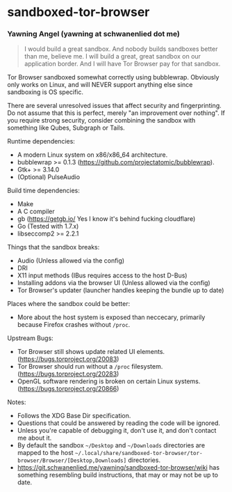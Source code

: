 # sandboxed-tor-browser
### Yawning Angel (yawning at schwanenlied dot me)

> I would build a great sandbox.  And nobody builds sandboxes better than me,
> believe me.  I will build a great, great sandbox on our application border.
> And I will have Tor Browser pay for that sandbox.

Tor Browser sandboxed somewhat correctly using bubblewrap.  Obviously only
works on Linux, and will NEVER support anything else since sandboxing is OS
specific.

There are several unresolved issues that affect security and fingerprinting.
Do not assume that this is perfect, merely "an improvement over nothing".  If
you require strong security, consider combining the sandbox with something like
Qubes, Subgraph or Tails.

Runtime dependencies:

 * A modern Linux system on x86/x86_64 architecture.
 * bubblewrap >= 0.1.3 (https://github.com/projectatomic/bubblewrap).
 * Gtk+ >= 3.14.0
 * (Optional) PulseAudio

Build time dependencies:

 * Make
 * A C compiler
 * gb (https://getgb.io/ Yes I know it's behind fucking cloudflare)
 * Go (Tested with 1.7.x)
 * libseccomp2 >= 2.2.1

Things that the sandbox breaks:

 * Audio (Unless allowed via the config)
 * DRI
 * X11 input methods (IBus requires access to the host D-Bus)
 * Installing addons via the browser UI (Unless allowed via the config)
 * Tor Browser's updater (launcher handles keeping the bundle up to date)

Places where the sandbox could be better:

 * More about the host system is exposed than neccecary, primarily because
   Firefox crashes without `/proc`.

Upstream Bugs:

 * Tor Browser still shows update related UI elements.
   (https://bugs.torproject.org/20083)
 * Tor Browser should run without a `/proc` filesystem.
   (https://bugs.torproject.org/20283)
 * OpenGL software rendering is  broken on certain Linux systems.
   (https://bugs.torproject.org/20866)

Notes:

 * Follows the XDG Base Dir specification.
 * Questions that could be answered by reading the code will be ignored.
 * Unless you're capable of debugging it, don't use it, and don't contact me
   about it.
 * By default the sandbox `~/Desktop` and `~/Downloads` directories are mapped
   to the host `~/.local/share/sandboxed-tor-browser/tor-browser/Browser/[Desktop,Downloads]`
   directories.
 * https://git.schwanenlied.me/yawning/sandboxed-tor-browser/wiki has something
   resembling build instructions, that may or may not be up to date.
